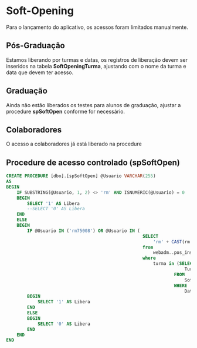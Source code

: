 # Soft-Opening

Para o lançamento do aplicativo, os acessos foram limitados manualmente.

## Pós-Graduação

Estamos liberando por turmas e datas, os registros de liberação devem ser inseridos na tabela **SoftOpeningTurma**, ajustando com o nome da turma e data que devem ter acesso.

## Graduação

Ainda não estão liberados os testes para alunos de graduação, ajustar a procedure **spSoftOpen** conforme for necessário.

## Colaboradores

O acesso a colaboradores já está liberado na procedure

## Procedure de acesso controlado (spSoftOpen)

```sql
CREATE PROCEDURE [dbo].[spSoftOpen] @Usuario VARCHAR(255)
AS
BEGIN
    IF SUBSTRING(@Usuario, 1, 2) <> 'rm' AND ISNUMERIC(@Usuario) = 0
    BEGIN
        SELECT '1' AS Libera
        --SELECT '0' AS Libera
    END
    ELSE
    BEGIN
        IF @Usuario IN ('rm75008') OR @Usuario IN (
                                                    SELECT
                                                        'rm' + CAST(rm as varchar(7))
                                                    from
                                                        webadm..pos_inscricao_contrato
                                                    where
                                                        turma in (SELECT
                                                                    Turma collate Latin1_General_CI_AS
                                                                FROM
                                                                    SoftOpeningTurma
                                                                WHERE
                                                                    DataHoraLibera < GETDATE()))
        BEGIN
            SELECT '1' AS Libera
        END
        ELSE
        BEGIN
            SELECT '0' AS Libera
        END
    END
END
```
